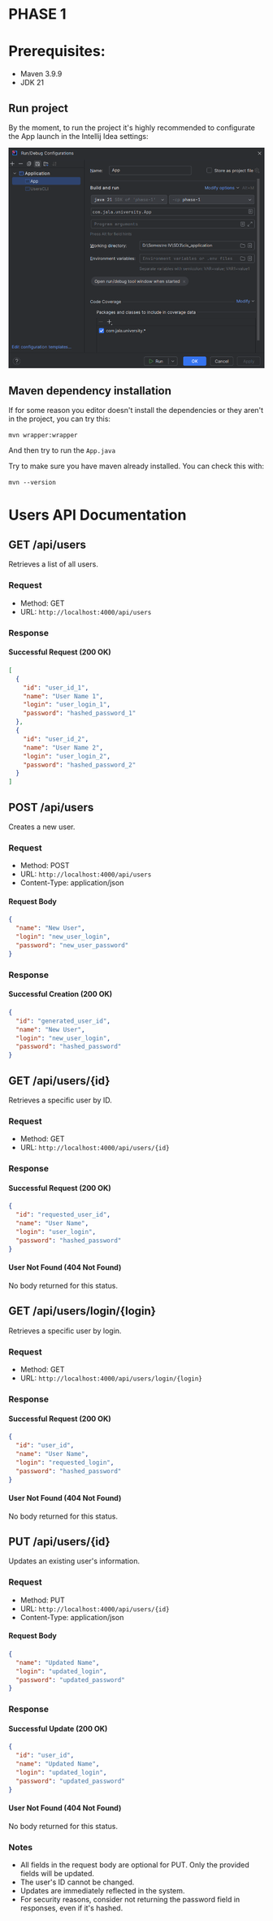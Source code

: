 # PHASE 1

# Prerequisites:
- Maven 3.9.9 
- JDK 21

## Run project
By the moment, to run the project it's highly recommended to configurate the App launch in the Intellij Idea settings:

![run_config_img](./public/img/run_config.png)


## Maven dependency installation

If for some reason you editor doesn't install the dependencies or they aren't in the project, you can try this:

`mvn wrapper:wrapper`

And then try to run the `App.java`

Try to make sure you have maven already installed. You can check this with:

`mvn --version`

# Users API Documentation

## GET /api/users

Retrieves a list of all users.

### Request

- Method: GET
- URL: `http://localhost:4000/api/users`

### Response

#### Successful Request (200 OK)

```json
[
  {
    "id": "user_id_1",
    "name": "User Name 1",
    "login": "user_login_1",
    "password": "hashed_password_1"
  },
  {
    "id": "user_id_2",
    "name": "User Name 2",
    "login": "user_login_2",
    "password": "hashed_password_2"
  }
]
```

## POST /api/users

Creates a new user.

### Request

- Method: POST
- URL: `http://localhost:4000/api/users`
- Content-Type: application/json

#### Request Body

```json
{
  "name": "New User",
  "login": "new_user_login",
  "password": "new_user_password"
}
```

### Response

#### Successful Creation (200 OK)

```json
{
  "id": "generated_user_id",
  "name": "New User",
  "login": "new_user_login",
  "password": "hashed_password"
}
```

## GET /api/users/{id}

Retrieves a specific user by ID.

### Request

- Method: GET
- URL: `http://localhost:4000/api/users/{id}`

### Response

#### Successful Request (200 OK)

```json
{
  "id": "requested_user_id",
  "name": "User Name",
  "login": "user_login",
  "password": "hashed_password"
}
```

#### User Not Found (404 Not Found)

No body returned for this status.

## GET /api/users/login/{login}

Retrieves a specific user by login.

### Request

- Method: GET
- URL: `http://localhost:4000/api/users/login/{login}`

### Response

#### Successful Request (200 OK)

```json
{
  "id": "user_id",
  "name": "User Name",
  "login": "requested_login",
  "password": "hashed_password"
}
```

#### User Not Found (404 Not Found)

No body returned for this status.

## PUT /api/users/{id}

Updates an existing user's information.

### Request

- Method: PUT
- URL: `http://localhost:4000/api/users/{id}`
- Content-Type: application/json

#### Request Body

```json
{
  "name": "Updated Name",
  "login": "updated_login",
  "password": "updated_password"
}
```

### Response

#### Successful Update (200 OK)

```json
{
  "id": "user_id",
  "name": "Updated Name",
  "login": "updated_login",
  "password": "updated_password"
}
```

#### User Not Found (404 Not Found)

No body returned for this status.

### Notes

- All fields in the request body are optional for PUT. Only the provided fields will be updated.
- The user's ID cannot be changed.
- Updates are immediately reflected in the system.
- For security reasons, consider not returning the password field in responses, even if it's hashed.
